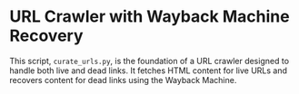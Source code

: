 # URL Crawler with Wayback Machine Recovery

This script, `curate_urls.py`, is the foundation of a URL crawler designed to handle both live and dead links. It fetches HTML content for live URLs and recovers content for dead links using the Wayback Machine.